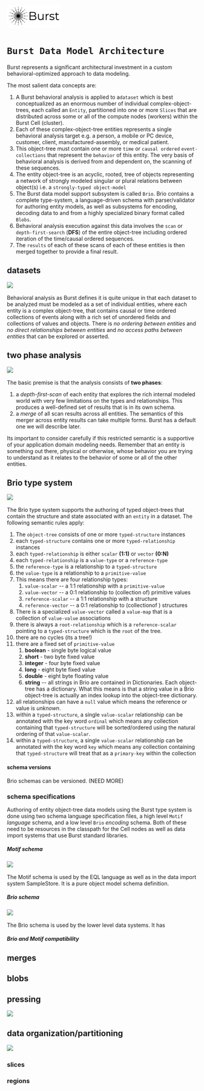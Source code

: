 ![Burst](../../../../doc/burst_small.png)


# `Burst Data Model Architecture`

Burst represents a significant architectural investment in
a custom behavioral-optimized approach to data modeling.

The most salient data concepts are:

1. A Burst behavioral analysis is applied to a`dataset` which
   is best conceptualized as an enormous number of
   individual complex-object-trees, each called an `Entity`, partitioned into
   one or more `Slices` that are distributed across some or all of the
   compute nodes (workers) within the Burst Cell (cluster).
2. Each of these complex-object-tree entities represents a single behavioral
   analysis target e.g. a person, a mobile or PC device, customer, client,
   manufactured-assembly, or medical patient.
3. This object-tree must contain one or more `time` or `causal ordered`
   `event-collections` that represent the `behavior` of this entity. The
   very basis of behavioral analysis is derived from and dependent on,
   the scanning of these sequences.
4. The entity object-tree is an acyclic, rooted,
   tree of objects representing a network of strongly modeled
   singular or plural relations between object(s)
   i.e. a `strongly-typed object-model`
5. The Burst data model support  subsystem is called `Brio`.
   Brio contains a complete type-system, a language-driven schema with
   parser/validator for
   authoring entity models, as well as subsystems for encoding, decoding
   data to and from a highly specialized binary format called `Blobs`.
6. Behavioral analysis execution against this data involves the `scan` or `depth-first-search`
   (**DFS**) of the entire object-tree including ordered iteration of
   the time/causal ordered sequences.
7. The `results` of each of these scans of each of these entities is then
   merged together to provide a final result.


## datasets

![](../../../image/burst_dataset.svg)

Behavioral analysis as Burst defines it is quite unique in that each dataset to be analyzed
must be modeled as a set of individual entities, where each entity is a complex object-tree,
that contains causal or time ordered collections of events along with a rich set of
unordered fields and collections of values and objects. There is _no ordering between
entities_ and _no direct relationships between entities_ and _no access paths between entities_
that can be explored or asserted.

## two phase analysis

![](../../../image/burst_two_phase_analysis.svg)

The basic premise is that the analysis consists of **two phases**:

1. a _depth-first-scan_ of each entity that explores the rich internal modeled world with
   very few limitations on the types and relationships. This produces a well-defined
   set of results that is in its own schema.
2. a _merge_ of all scan results across all entities. The semantics of this merger across
   entity results can take multiple forms. Burst has a default one we will describe later.

Its important to consider carefully if this restricted semantic is a supportive of
your application domain modeling needs.
Remember that an entity is something out there, physical or
otherwise, whose behavior you are trying to understand as it relates to the behavior
of some or all of the other entities.

## Brio type system

![](../../../image/burst_object_tree.svg)

The Brio type system supports the authoring of typed object-trees that contain
the structure and state associated with an `entity` in a dataset. The following
semantic rules apply:
1. The `object-tree` consists of one or more `typed-structure` instances
2. each `typed-structure` contains one or more `typed-relationship` instances
3. each `typed-relationship` is either `scalar` **(1:1)** or `vector` **(0:N)**
4. each `typed-relationship` is a `value-type`  or a `reference-type`
5. the  `reference-type` is a relationship to a `typed-structure`
6. the `value-type` is a relationship to a `primitive-value`
7. This means there are four relationship types:
    1. `value-scalar` -- a 1:1 relationship with a `primitive-value`
    2. `value-vector` -- a 0:1 relationship to (collection of) primitive values
    3. `reference-scalar` -- a 1:1 relationship with a structure
    4. `reference-vector` -- a 0:1 relationship to (collectionof ) structures
8. There is a specialized `value-vector` called a `value-map` that is a collection of
   `value-value` associations
9. there is always a `root-relationship` which is a `reference-scalar` pointing to a
   `typed-structure` which is the `root` of the tree.
10. there are no cycles (its a tree!)
11. there are a fixed set of `primitive-value`
    1. **boolean** - single byte logical value
    2. **short** - two byte fixed value
    3. **integer** - four byte fixed value
    4. **long** - eight byte fixed value
    5. **double** - eight byte floating value
    6. **string** -- all strings in Brio are contained in Dictionaries. Each object-tree has a
       dictionary. What this means is that
       a string value in a Brio object-tree is actually an index lookup into the object-tree
       dictionary.
12. all relationships can have a `null` value which means the reference or value is _unknown_.
13. within a `typed-structure`, a single `value-scalar` relationship
    can be annotated with the key word `ordinal` which means any collection containing that `typed-structure`
    will be sorted/ordered using the natural ordering of that `value-scalar`.
13. within a `typed-structure`, a single `value-scalar` relationship
    can be annotated with the key word `key` which means any collection containing that `typed-structure`
    will treat that as a `primary-key` within the collection

#### schema versions
Brio schemas can be versioned. (NEED MORE)

### schema specifications
Authoring of entity object-tree data models using the Burst type system is done
using two schema language specification files, a high level `Motif` _language_ schema,
and a low level `Brio` _encoding_ schema. Both of these need to be resources in the
classpath for the Cell nodes as well as data import systems that use
Burst standard libraries.

##### Motif schema
![](../../../image/burst_motif_schema.png)

The Motif schema is used by the EQL language as well as in the data import system
SampleStore. It is a pure object model schema definition.

##### Brio schema
![](../../../image/burst_motif_schema.png)

The Brio schema is used by the lower level data systems. It has

##### Brio and Motif compatibility

## merges

## blobs

## pressing
![](../../../image/burst_pressing.svg)

## data organization/partitioning
![](../../../image/burst_data_model.svg "")


### slices

### regions





